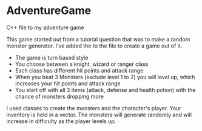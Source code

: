 # AdventureGame

C++ file to my adventure game

This game started out from a tutorial question that was to make a random monster generator. I've added the to the file to create a game out of it.

- The game is turn based style
- You choose between a knight, wizard or ranger class
- Each class has different hit points and attack range 
- When you beat 3 Monsters (exclude level 1 to 2) you will level up, which increases your hit points and attack range
- You start off with all 3 items (attack, defense and health potion) with the chance of monsters dropping more

I used classes to create the monsters and the character's player. Your inventory is held in a vector. The monsters will generate randomly and will increase in difficulty  as the player levels up. 
